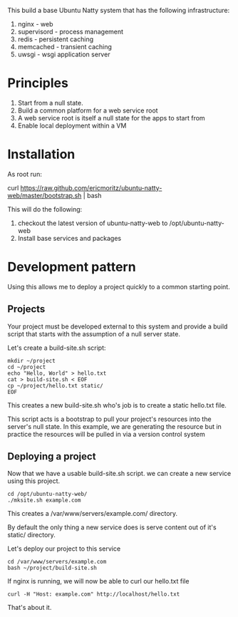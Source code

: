 This build a base Ubuntu Natty system that has the following infrastructure:

 1. nginx       - web
 2. supervisord - process management
 3. redis       - persistent caching
 4. memcached   - transient caching
 5. uwsgi       - wsgi application server

# Principles

1. Start from a null state.
2. Build a common platform for a web service root
3. A web service root is itself a null state for the apps to start from
4. Enable local deployment within a VM

# Installation

As root run:

   curl https://raw.github.com/ericmoritz/ubuntu-natty-web/master/bootstrap.sh | bash

This will do the following:

 1. checkout the latest version of ubuntu-natty-web to /opt/ubuntu-natty-web
 2. Install base services and packages

# Development pattern

Using this allows me to deploy a project quickly to a common starting point.

## Projects

Your project must be developed external to this system and provide a
build script that starts with the assumption of a null server state.

Let's create a build-site.sh script:

    mkdir ~/project
    cd ~/project
    echo "Hello, World" > hello.txt
    cat > build-site.sh < EOF
    cp ~/project/hello.txt static/
    EOF

This creates a new build-site.sh who's job is to create a static hello.txt 
file.

This script acts is a bootstrap to pull your project's resources into
the server's null state.  In this example, we are generating the
resource but in practice the resources will be pulled in via a version
control system

## Deploying a project

Now that we have a usable build-site.sh script. we can create a new
service using this project.

    cd /opt/ubuntu-natty-web/
    ./mksite.sh example.com
    
This creates a /var/www/servers/example.com/ directory.

By default the only thing a new service does is serve
content out of it's static/ directory.

Let's deploy our project to this service

    cd /var/www/servers/example.com
    bash ~/project/build-site.sh

If nginx is running, we will now be able to curl
our hello.txt file

    curl -H "Host: example.com" http://localhost/hello.txt

That's about it.
    

